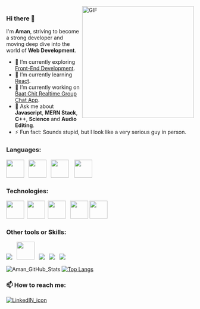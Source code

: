 <img align="right" alt="GIF" src="https://i.pinimg.com/originals/50/83/e0/5083e0a2a7dcaae07c142e8b87036a27.gif" width="300/">

### Hi there 👋

I'm **Aman**, striving to become a strong developer and moving deep dive into the world of **Web Development**.

- 🔭 I’m currently exploring [Front-End Development](https://github.com/amanjha21?tab=repositories).
- 🌱 I’m currently learning [React](https://github.com/amanjha21/baat-chit-frontend).
- 🌱 I’m currently working on [Baat Chit Realtime Group Chat App](https://github.com/amanjha21/baat-chit-backend).
- 💬 Ask me about **Javascript**, **MERN Stack**, **C++**, **Science** and **Audio Editing**.
- ⚡ Fun fact: Sounds stupid, but I look like a very serious guy in person.

### Languages:

<img src="https://cdn.iconscout.com/icon/free/png-256/javascript-2752148-2284965.png" height="48"> &nbsp; 
<img src="https://download.logo.wine/logo/MySQL/MySQL-Logo.wine.png" height="48"> &nbsp; <img src="https://upload.wikimedia.org/wikipedia/commons/thumb/1/18/ISO_C%2B%2B_Logo.svg/306px-ISO_C%2B%2B_Logo.svg.png" height="48">&nbsp; &nbsp; <img src="https://www.php.net/images/logos/new-php-logo.svg" height="48"/>

### Technologies:
<img src="https://upload.wikimedia.org/wikipedia/commons/thumb/d/d9/Node.js_logo.svg/1280px-Node.js_logo.svg.png" height="48"> &nbsp;<img src="https://upload.wikimedia.org/wikipedia/commons/thumb/a/a7/React-icon.svg/1280px-React-icon.svg.png" height="48"> &nbsp;<img src="https://seeklogo.com/images/C/cloudinary-logo-91D46BA298-seeklogo.com.png" height="48"/> &nbsp; <img src="https://img.icons8.com/color/452/mongodb.png" height="48"/>&nbsp;<img src="https://seeklogo.com/images/C/cloudinary-logo-91D46BA298-seeklogo.com.png" height="48"/>

### Other tools or Skills:

<img src="https://img.icons8.com/color/48/000000/git.png"/> &nbsp; <img src="https://upload.wikimedia.org/wikipedia/commons/thumb/a/af/Adobe_Photoshop_CC_icon.svg/1051px-Adobe_Photoshop_CC_icon.svg.png" height="48"> &nbsp; <img src="https://img.pngio.com/live-recording-with-cubase-capture-your-concerts-cubase-png-500_500.png"/> &nbsp; <img src="https://img.icons8.com/color/48/000000/jenkins.png"/> &nbsp; <img src="https://img.icons8.com/color/48/000000/red-hat.png"/>

![Aman_GitHub_Stats](https://github-readme-stats.vercel.app/api?username=amanjha21&theme=radical&show_icons=true) [![Top Langs](https://github-readme-stats.vercel.app/api/top-langs/?username=amanjha21&theme=radical&layout=compact)](https://github.com/anuraghazra/github-readme-stats)

### 📫 How to reach me:

[![LinkedIN_icon](https://img.icons8.com/bubbles/48/000000/linkedin.png)](https://www.linkedin.com/in/aman-jha-369880179/)
